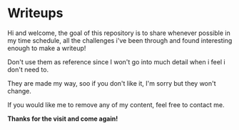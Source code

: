 # Writeups
Hi and welcome, the goal of this repository is to share whenever possible in my time schedule, all the challenges i've been through and found interesting enough to make a writeup!

Don't use them as reference since I won't go into much detail when i feel i don't need to.

They are made my way, soo if you don't like it, I'm sorry but they won't change.

If you would like me to remove any of my content, feel free to contact me.

__Thanks for the visit and come again!__